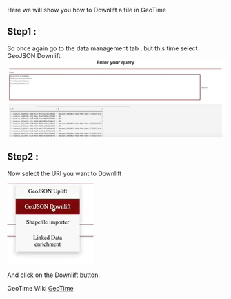 
  Here we will show you how to Downlift a file in GeoTime

## Step1 :
So once again go to the data management tab , but this time select GeoJSON Downlift
![Geo8](../images/Geo8.jpg)







## Step2 :
Now select the URI you want to Downlift

![Geo9](../images/Geo9.jpg)

And click on the Downlift button.


GeoTime Wiki [GeoTime](../GeoTime_Wiki.md)
